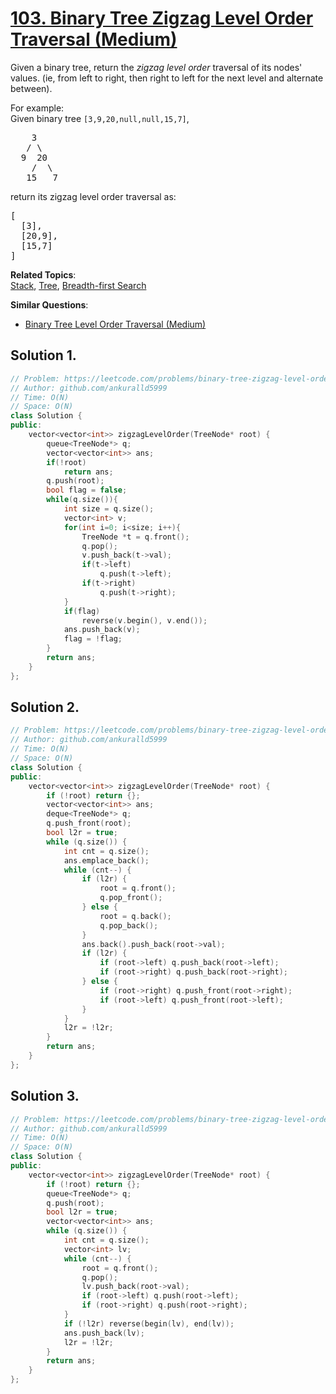 # [103. Binary Tree Zigzag Level Order Traversal (Medium)](https://leetcode.com/problems/binary-tree-zigzag-level-order-traversal/)

<p>Given a binary tree, return the <i>zigzag level order</i> traversal of its nodes' values. (ie, from left to right, then right to left for the next level and alternate between).</p>

<p>
For example:<br>
Given binary tree <code>[3,9,20,null,null,15,7]</code>,<br>
</p><pre>    3
   / \
  9  20
    /  \
   15   7
</pre>
<p></p>
<p>
return its zigzag level order traversal as:<br>
</p><pre>[
  [3],
  [20,9],
  [15,7]
]
</pre>
<p></p>

**Related Topics**:  
[Stack](https://leetcode.com/tag/stack/), [Tree](https://leetcode.com/tag/tree/), [Breadth-first Search](https://leetcode.com/tag/breadth-first-search/)

**Similar Questions**:
* [Binary Tree Level Order Traversal (Medium)](https://leetcode.com/problems/binary-tree-level-order-traversal/)

## Solution 1.

```cpp
// Problem: https://leetcode.com/problems/binary-tree-zigzag-level-order-traversal
// Author: github.com/ankuralld5999
// Time: O(N)
// Space: O(N)
class Solution {
public:
    vector<vector<int>> zigzagLevelOrder(TreeNode* root) {
        queue<TreeNode*> q;
        vector<vector<int>> ans;
        if(!root)
            return ans;
        q.push(root);
        bool flag = false;
        while(q.size()){
            int size = q.size();
            vector<int> v;
            for(int i=0; i<size; i++){
                TreeNode *t = q.front();
                q.pop();
                v.push_back(t->val);
                if(t->left)
                    q.push(t->left);
                if(t->right)
                    q.push(t->right);
            }
            if(flag)
                reverse(v.begin(), v.end());
            ans.push_back(v);
            flag = !flag;
        }
        return ans;
    }
};
```

## Solution 2.

```cpp
// Problem: https://leetcode.com/problems/binary-tree-zigzag-level-order-traversal/
// Author: github.com/ankuralld5999
// Time: O(N)
// Space: O(N)
class Solution {
public:
    vector<vector<int>> zigzagLevelOrder(TreeNode* root) {
        if (!root) return {};
        vector<vector<int>> ans;
        deque<TreeNode*> q;
        q.push_front(root);
        bool l2r = true;
        while (q.size()) {
            int cnt = q.size();
            ans.emplace_back();
            while (cnt--) {
                if (l2r) {
                    root = q.front();
                    q.pop_front();
                } else {
                    root = q.back();
                    q.pop_back();
                }
                ans.back().push_back(root->val);
                if (l2r) {
                    if (root->left) q.push_back(root->left);
                    if (root->right) q.push_back(root->right);
                } else {
                    if (root->right) q.push_front(root->right);
                    if (root->left) q.push_front(root->left);
                }
            }
            l2r = !l2r;
        }
        return ans;
    }
};
```

## Solution 3.

```cpp
// Problem: https://leetcode.com/problems/binary-tree-zigzag-level-order-traversal
// Author: github.com/ankuralld5999
// Time: O(N)
// Space: O(N)
class Solution {
public:
    vector<vector<int>> zigzagLevelOrder(TreeNode* root) {
        if (!root) return {};
        queue<TreeNode*> q;
        q.push(root);
        bool l2r = true;
        vector<vector<int>> ans;
        while (q.size()) {
            int cnt = q.size();
            vector<int> lv;
            while (cnt--) {
                root = q.front();
                q.pop();
                lv.push_back(root->val);
                if (root->left) q.push(root->left);
                if (root->right) q.push(root->right);
            }
            if (!l2r) reverse(begin(lv), end(lv));
            ans.push_back(lv);
            l2r = !l2r;
        }
        return ans;
    }
};
```
